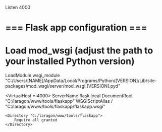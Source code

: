 Listen 4000

# === Flask app configuration ===
# Load mod_wsgi (adjust the path to your installed Python version)
LoadModule wsgi_module "C:/Users/[NAME]/AppData/Local/Programs/Python/[VERSION]/Lib/site-packages/mod_wsgi/server/mod_wsgi.[VERSION].pyd"

<VirtualHost *:4000>
    ServerName flask.local
    DocumentRoot "C:/laragon/www/tools/flaskapp"
    WSGIScriptAlias / "C:/laragon/www/tools/flaskapp/flaskapp.wsgi"

    <Directory "C:/laragon/www/tools/flaskapp">
        Require all granted
    </Directory>
</VirtualHost>